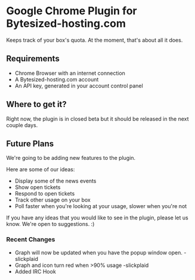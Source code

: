 Google Chrome Plugin for Bytesized-hosting.com
==============================================

Keeps track of your box's quota. At the moment, that's about all it does.

## Requirements

- Chrome Browser with an internet connection
- A Bytesized-hosting.com account
- An API key, generated in your account control panel

## Where to get it?

Right now, the plugin is in closed beta but it should be released in the next couple days.

## Future Plans

We're going to be adding new features to the plugin.

Here are some of our ideas:

- Display some of the news events
- Show open tickets
- Respond to open tickets
- Track other usage on your box
- Poll faster when you're looking at your usage, slower when you're not

If you have any ideas that you would like to see in the plugin, please let us know.
We're open to suggestions. :)

### Recent Changes

- Graph will now be updated when you have the popup window open. -slickplaid
- Graph and icon turn red when >90% usage -slickplaid
- Added IRC Hook
